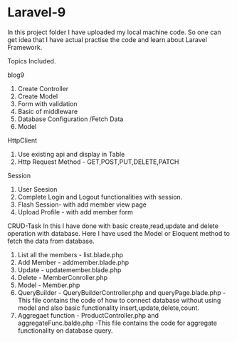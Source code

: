 # Laravel-9

In this project folder I have uploaded my local machine code. So one can get idea that I have actual practise the code and learn about Laravel Framework.

Topics Included.

blog9
  1) Create Controller
  2) Create Model
  3) Form with validation
  4) Basic of middleware
  5) Database Configuration /Fetch Data
  6) Model
  
HttpClient
  1) Use existing api and display in Table
  2) Http Request Method - GET,POST,PUT,DELETE,PATCH
  
Session
  1) User Seesion
  2) Complete Login and Logout functionalities with session.
  3) Flash Session- with add member view page 
  4) Upload Profile - with add member form
  
 CRUD-Task
 In this I have done with basic create,read,update and delete operation with database.
 Here I have used the Model or Eloquent method to fetch the data from database.
  1) List all the members - list.blade.php
  2) Add Member - addmember.blade.php
  3) Update - updatemember.blade.php
  4) Delete - MemberConroller.php
  5) Model - Member.php
  6) QueryBuilder - QueryBuilderController.php and queryPage.blade.php 
      -This file contains the code of  how to connect database without using model and also basic functionality insert,update,delete,count.
  7) Aggregaet function - ProductController.php and aggregateFunc.balde.php
    -This file contains the code for aggregate functionality on database query.


